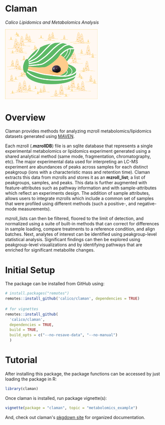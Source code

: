 # Claman

*Calico Lipidomics and Metabolomics Analysis*

<img src="/assets/logo/clam_logo-01.png" width="300">

# Overview

Claman provides methods for analyzing mzroll metabolomics/lipidomics datasets generated using [MAVEN](https://github.com/eugenemel/maven).

Each mzroll (**.mzrollDB**) file is an sqlite database that represents a single experimental metabolomics or lipidomics experiment generated using a shared analytical method (same mode, fragmentation, chromatography, etc). The major experimental data used for interpreting an LC-MS experiment are abundances of peaks across samples for each distinct peakgroup (ions with a characteristic mass and retention time). Claman extracts this data from mzrolls and stores it as an **mzroll_list**; a list of peakgroups, samples, and peaks. This data is further augmented with feature-attributes such as pathway information and with sample-attributes which reflect an experiments design. The addition of sample attributes, allows users to integrate mzrolls which include a common set of samples that were profiled using different methods (such a positive-, and negative-mode measurements).

mzroll_lists can then be filtered, floored to the limit of detection, and normalized using a suite of built-in methods that can correct for differences in sample loading, compare treatments to a reference condition, and align batches. Next, analytes of interest can be identified using peakgroup-level statistical analysis. Significant findings can then be explored using peakgroup-level visualizations and by identifying pathways that are enriched for significant metabolite changes.

# Initial Setup

The package can be installed from GitHub using:

```r
# install.packages("remotes")
remotes::install_github('calico/claman', dependencies = TRUE)

# for vignettes
remotes::install_github(
  'calico/claman',
  dependencies = TRUE,
  build = TRUE,
  build_opts = c("--no-resave-data", "--no-manual")
  )
```

# Tutorial

After installing this package, the package functions can be accessed by just loading the package in R:

```r
library(claman)
```

Once claman is installed, run package vignette(s):

```r
vignette(package = "claman", topic = "metabolomics_example")
```

And, check out claman's [pkgdown site](https://shiny-waffle-77e43692.pages.github.io/) for organized documentation.
